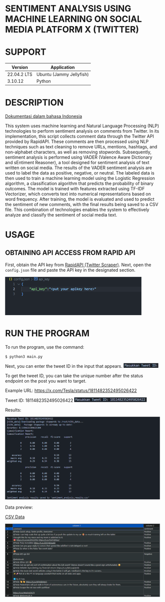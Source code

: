 # SENTIMENT ANALYSIS USING MACHINE LEARNING ON SOCIAL MEDIA PLATFORM X (TWITTER)

# SUPPORT

| Version        | Application              |
| -------        | ------------------       |
| 22.04.2 LTS    | Ubuntu (Jammy Jellyfish) |
| 3.10.12        | Python                   |

# DESCRIPTION

[Dokumentasi dalam bahasa Indonesia](doc/indonesia/README.md)

This system uses machine learning and Natural Language Processing (NLP) technologies to perform sentiment analysis on comments from Twitter. In its implementation, this script collects comment data through the Twitter API provided by RapidAPI. These comments are then processed using NLP techniques such as text cleaning to remove URLs, mentions, hashtags, and non-alphabet characters, as well as removing stopwords. Subsequently, sentiment analysis is performed using VADER (Valence Aware Dictionary and sEntiment Reasoner), a tool designed for sentiment analysis of text written on social media. The results of the VADER sentiment analysis are used to label the data as positive, negative, or neutral. The labeled data is then used to train a machine learning model using the Logistic Regression algorithm, a classification algorithm that predicts the probability of binary outcomes. The model is trained with features extracted using TF-IDF Vectorizer, which converts text into numerical representations based on word frequency. After training, the model is evaluated and used to predict the sentiment of new comments, with the final results being saved to a CSV file. This combination of technologies enables the system to effectively analyze and classify the sentiment of social media text.

# USAGE

## OBTAINING API ACCESS FROM RAPID API

First, obtain the API key from [RapidAPI (Twitter Scraper)](https://rapidapi.com/omarmhaimdat/api/Twitter). Next, open the `config.json` file and paste the API key in the designated section.

![Config.json](doc/img/image.png)

# RUN THE PROGRAM

To run the program, use the command:

```
$ python3 main.py
```


Next, you can enter the tweet ID in the input that appears. ![Tweet ID](doc/img/image2.png)

To get the tweet ID, you can take the unique number after the status endpoint on the post you want to target.

Example URL: https://x.com/Tesla/status/1811482352495026422

Tweet ID: 1811482352495026422 ![Tweet ID input](doc/img/image3.png)

Results:

![Results](doc/img/image4.png)

Data preview:

[CSV Data](/sentiment_analysis_results.csv)

![Data preview](doc/img/image5.png)
